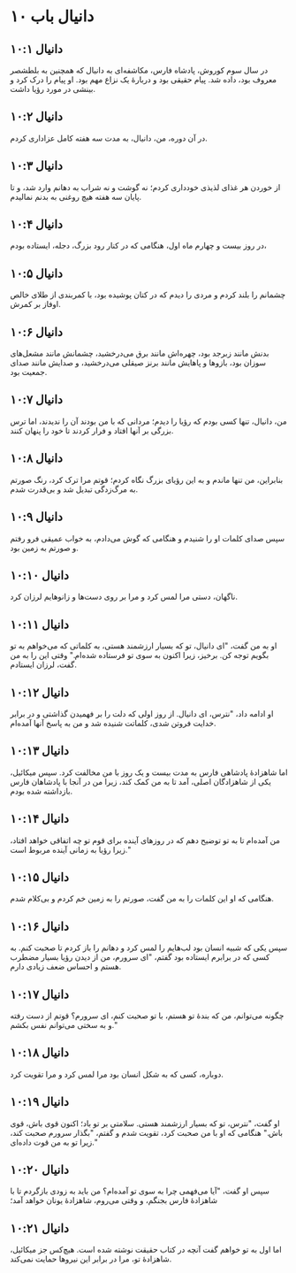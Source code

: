 # دانیال باب ۱۰

## دانیال ۱۰:۱
در سال سوم کوروش، پادشاه فارس، مکاشفه‌ای به دانیال که همچنین به بلطشصر معروف بود، داده شد. پیام حقیقی بود و دربارهٔ یک نزاع مهم بود. او پیام را درک کرد و بینشی در مورد رؤیا داشت.

## دانیال ۱۰:۲
در آن دوره، من، دانیال، به مدت سه هفته کامل عزاداری کردم.

## دانیال ۱۰:۳
از خوردن هر غذای لذیذی خودداری کردم؛ نه گوشت و نه شراب به دهانم وارد شد، و تا پایان سه هفته هیچ روغنی به بدنم نمالیدم.

## دانیال ۱۰:۴
در روز بیست و چهارم ماه اول، هنگامی که در کنار رود بزرگ، دجله، ایستاده بودم،

## دانیال ۱۰:۵
چشمانم را بلند کردم و مردی را دیدم که در کتان پوشیده بود، با کمربندی از طلای خالص اوفاز بر کمرش.

## دانیال ۱۰:۶
بدنش مانند زبرجد بود، چهره‌اش مانند برق می‌درخشید، چشمانش مانند مشعل‌های سوزان بود، بازوها و پاهایش مانند برنز صیقلی می‌درخشید، و صدایش مانند صدای جمعیت بود.

## دانیال ۱۰:۷
من، دانیال، تنها کسی بودم که رؤیا را دیدم؛ مردانی که با من بودند آن را ندیدند، اما ترس بزرگی بر آنها افتاد و فرار کردند تا خود را پنهان کنند.

## دانیال ۱۰:۸
بنابراین، من تنها ماندم و به این رؤیای بزرگ نگاه کردم؛ قوتم مرا ترک کرد، رنگ صورتم به مرگ‌زدگی تبدیل شد و بی‌قدرت شدم.

## دانیال ۱۰:۹
سپس صدای کلمات او را شنیدم و هنگامی که گوش می‌دادم، به خواب عمیقی فرو رفتم و صورتم به زمین بود.

## دانیال ۱۰:۱۰
ناگهان، دستی مرا لمس کرد و مرا بر روی دست‌ها و زانوهایم لرزان کرد.

## دانیال ۱۰:۱۱
او به من گفت، "ای دانیال، تو که بسیار ارزشمند هستی، به کلماتی که می‌خواهم به تو بگویم توجه کن. برخیز، زیرا اکنون به سوی تو فرستاده شده‌ام." وقتی این را به من گفت، لرزان ایستادم.

## دانیال ۱۰:۱۲
او ادامه داد، "نترس، ای دانیال. از روز اولی که دلت را بر فهمیدن گذاشتی و در برابر خدایت فروتن شدی، کلماتت شنیده شد و من به پاسخ آنها آمده‌ام.

## دانیال ۱۰:۱۳
اما شاهزادهٔ پادشاهی فارس به مدت بیست و یک روز با من مخالفت کرد. سپس میکائیل، یکی از شاهزادگان اصلی، آمد تا به من کمک کند، زیرا من در آنجا با پادشاهان فارس بازداشته شده بودم.

## دانیال ۱۰:۱۴
من آمده‌ام تا به تو توضیح دهم که در روزهای آینده برای قوم تو چه اتفاقی خواهد افتاد، زیرا رؤیا به زمانی آینده مربوط است."

## دانیال ۱۰:۱۵
هنگامی که او این کلمات را به من گفت، صورتم را به زمین خم کردم و بی‌کلام شدم.

## دانیال ۱۰:۱۶
سپس یکی که شبیه انسان بود لب‌هایم را لمس کرد و دهانم را باز کردم تا صحبت کنم. به کسی که در برابرم ایستاده بود گفتم، "ای سرورم، من از دیدن رؤیا بسیار مضطرب هستم و احساس ضعف زیادی دارم.

## دانیال ۱۰:۱۷
چگونه می‌توانم، من که بندهٔ تو هستم، با تو صحبت کنم، ای سرورم؟ قوتم از دست رفته و به سختی می‌توانم نفس بکشم."

## دانیال ۱۰:۱۸
دوباره، کسی که به شکل انسان بود مرا لمس کرد و مرا تقویت کرد.

## دانیال ۱۰:۱۹
او گفت، "نترس، تو که بسیار ارزشمند هستی. سلامتی بر تو باد؛ اکنون قوی باش، قوی باش." هنگامی که او با من صحبت کرد، تقویت شدم و گفتم، "بگذار سرورم صحبت کند، زیرا تو به من قوت داده‌ای."

## دانیال ۱۰:۲۰
سپس او گفت، "آیا می‌فهمی چرا به سوی تو آمده‌ام؟ من باید به زودی بازگردم تا با شاهزادهٔ فارس بجنگم، و وقتی می‌روم، شاهزادهٔ یونان خواهد آمد؛

## دانیال ۱۰:۲۱
اما اول به تو خواهم گفت آنچه در کتاب حقیقت نوشته شده است. هیچ‌کس جز میکائیل، شاهزادهٔ تو، مرا در برابر این نیروها حمایت نمی‌کند.
